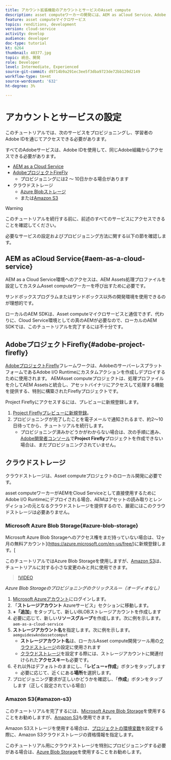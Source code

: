 ```yaml
---
title: アカウント拡張機能のアカウントとサービスのAsset compute
description: asset computeワーカーの開発には、AEM as aCloud Service、AdobeプロジェクトFirefly、MicrosoftまたはAmazonが提供するクラウドストレージなど、アカウントやサービスへのアクセスが必要です。
feature: asset computeマイクロサービス
topics: renditions, development
version: cloud-service
activity: develop
audience: developer
doc-type: tutorial
kt: 6264
thumbnail: 40377.jpg
topic: 統合、開発
role: Developer
level: Intermediate, Experienced
source-git-commit: d9714b9a291ec3ee5f3dba9723de72bb120d2149
workflow-type: tm+mt
source-wordcount: '632'
ht-degree: 3%

---
```



# アカウントとサービスの設定

このチュートリアルでは、次のサービスをプロビジョニングし、学習者のAdobe IDを通じてアクセスできる必要があります。

すべてのAdobeサービスは、Adobe IDを使用して、同じAdobe組織からアクセスできる必要があります。

+ [AEM as a Cloud Service](#aem-as-a-cloud-service)
+ [AdobeプロジェクトFireFly](#adobe-project-firefly)
   + プロビジョニングには2 ～ 10日かかる場合があります
+ クラウドストレージ
   + [Azure Blobストレージ](https://azure.microsoft.com/en-us/services/storage/blobs/)
   + または[Amazon S3](https://aws.amazon.com/s3/?did=ft_card&amp;trk=ft_card)

>[!WARNING]
>
>このチュートリアルを続行する前に、前述のすべてのサービスにアクセスできることを確認してください。
> 
> 必要なサービスの設定およびプロビジョニング方法に関する以下の節を確認します。

## AEM as aCloud Service{#aem-as-a-cloud-service}

AEM as a Cloud Service環境へのアクセスは、AEM Assets処理プロファイルを設定してカスタムAsset computeワーカーを呼び出すために必要です。

サンドボックスプログラムまたはサンドボックス以外の開発環境を使用できるのが理想的です。

ローカルのAEM SDKは、Asset computeマイクロサービスと通信できず、代わりに、Cloud Service環境としての真のAEMが必要なので、ローカルのAEM SDKでは、このチュートリアルを完了するには不十分です。

## AdobeプロジェクトFirefly{#adobe-project-firefly}

[AdobeプロジェクトFirefly](https://www.adobe.io/apis/experienceplatform/project-firefly.html)フレームワークは、AdobeのサーバーレスプラットフォームであるAdobe I/O Runtimeにカスタムアクションを作成しデプロイするために使用されます。 AEMAsset computeプロジェクトは、処理プロファイルを介してAEM Assetsと統合し、アセットバイナリにアクセスして処理する機能を提供する、特別に構築されたFireflyプロジェクトです。

Project Fireflyにアクセスするには、プレビューに新規登録します。

1. [Project Fireflyプレビューに新規登録](https://adobeio.typeform.com/to/obqgRm)。
1. プロビジョニングが完了したことを電子メールで通知されるまで、約2～10日待ってから、チュートリアルを続行します。
   + プロビジョニング済みかどうかがわからない場合は、次の手順に進み、 [Adobe開発者コンソール](https://console.adobe.io)で&#x200B;__Project Firefly__&#x200B;プロジェクトを作成できない場合は、まだプロビジョニングされていません。

## クラウドストレージ

クラウドストレージは、Asset computeプロジェクトのローカル開発に必要です。

asset computeワーカーがAEMをCloud Serviceとして直接使用するためにAdobe I/O Runtimeにデプロイされる場合、AEMはアセットの読み取りとレンディションの元となるクラウドストレージを提供するので、厳密にはこのクラウドストレージは必要ありません。

### Microsoft Azure Blob Storage{#azure-blob-storage}

Microsoft Azure Blob Storageへのアクセス権をまだ持っていない場合は、12ヶ月の無料アカウント](https://azure.microsoft.com/en-us/free/)に新規登録します。[

このチュートリアルではAzure Blob Storageを使用しますが、[Amazon S3](#amazon-s3)は、チュートリアルに対する小さな変更のみと共に使用できます。

>[!VIDEO](https://video.tv.adobe.com/v/40377/?quality=12&learn=on)

_Azure Blob Storageのプロビジョニングのクリックスルー（オーディオなし）_


1. [Microsoft Azureアカウント](https://azure.microsoft.com/en-us/account/)にログインします。
1. 「__ストレージアカウント__ Azureサービス」セクションに移動します。
1. __+「追加__」をタップして、新しいBLOBストレージアカウントを作成します
1. 必要に応じて、新しい&#x200B;__リソースグループ__&#x200B;を作成します。次に例を示します。`aem-as-a-cloud-service`
1. __ストレージアカウント名__&#x200B;を指定します。次に例を示します。`aemguideswkndassetcomput`
   + __ストレージアカウント名__&#x200B;は、ローカルAsset compute開発ツール用の[クラウドストレージ](../develop/environment-variables.md)の設定に使用されます
   + [クラウドストレージ](../develop/environment-variables.md)を設定する際には、ストレージアカウントに関連付けられた&#x200B;__アクセスキー__&#x200B;も必要です。
1. それ以外はデフォルトのままにし、「__レビュー+作成__」ボタンをタップします
   + 必要に応じて、近くにある&#x200B;__場所__&#x200B;を選択します。
1. プロビジョニング要求が正しいかどうかを確認し、「__作成__」ボタンをタップします（正しく設定されている場合）

### Amazon S3{#amazon-s3}

このチュートリアルを完了するには、[Microsoft Azure Blob Storage](#azure-blob-storage)を使用することをお勧めしますが、[Amazon S3](https://aws.amazon.com/s3/?did=ft_card&amp;trk=ft_card)も使用できます。

Amazon S3ストレージを使用する場合は、[プロジェクトの環境変数](../develop/environment-variables.md#amazon-s3)を設定する際に、Amazon S3クラウドストレージの資格情報を指定します。

このチュートリアル用にクラウドストレージを特別にプロビジョニングする必要がある場合は、[Azure Blob Storage](#azure-blob-storage)を使用することをお勧めします。
